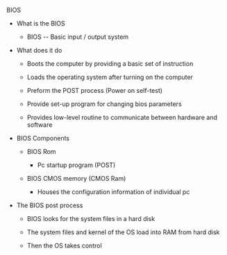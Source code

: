 
BIOS


-   What is the BIOS

    -   BIOS -- Basic input / output system


-   What does it do

    -   Boots the computer by providing a basic set of instruction

    -   Loads the operating system after turning on the computer

    -   Preform the POST process (Power on self-test)

    -   Provide set-up program for changing bios parameters

    -   Provides low-level routine to communicate between hardware and software


-   BIOS Components

    -   BIOS Rom

        -   Pc startup program (POST)

    -   BIOS CMOS memory (CMOS Ram)

        -   Houses the configuration information of individual pc


-   The BIOS post process

    -   BIOS looks for the system files in a hard disk

    -   The system files and kernel of the OS load into RAM from hard disk

    -   Then the OS takes control
